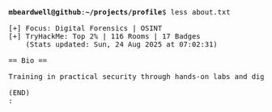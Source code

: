 <pre>

<strong>mbeardwell@github</strong>:<strong>~/projects/profile</strong>$ less about.txt

[+] Focus: Digital Forensics | OSINT
[+] TryHackMe: Top 2% | 116 Rooms | 17 Badges
    (Stats updated: Sun, 24 Aug 2025 at 07:02:31)

== Bio ==

Training in practical security through hands-on labs and digital investigations.

(END)
:
</pre>
